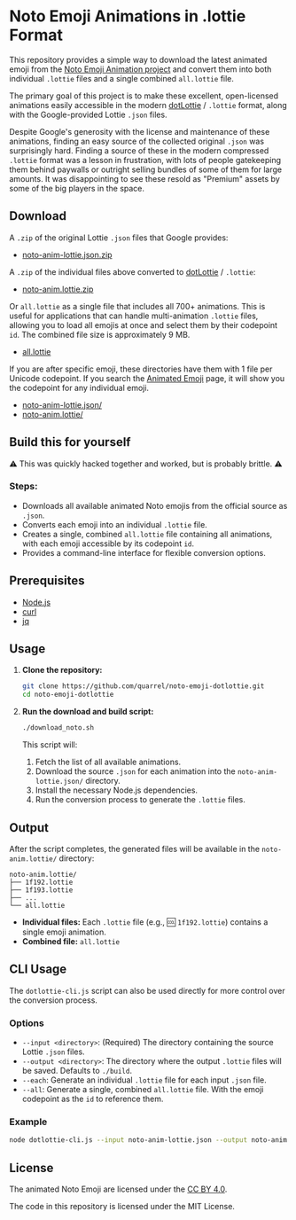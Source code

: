 # Noto Emoji Animations in .lottie Format

This repository provides a simple way to download the latest animated emoji from the [Noto Emoji Animation project](https://googlefonts.github.io/noto-emoji-animation/) and convert them into both individual `.lottie` files and a single combined `all.lottie` file.

The primary goal of this project is to make these excellent, open-licensed animations easily accessible in the modern [dotLottie](https://dotlottie.io/) / `.lottie` format, along with the Google-provided Lottie `.json` files.

Despite Google's generosity with the license and maintenance of these animations, finding an easy source of the collected original `.json` was surprisingly hard. Finding a source of these in the modern compressed `.lottie` format was a lesson in frustration, with lots of people gatekeeping them behind paywalls or outright selling bundles of some of them for large amounts. It was disappointing to see these resold as "Premium" assets by some of the big players in the space.

## Download

A `.zip` of the original Lottie `.json` files that Google provides:

-   [noto-anim-lottie.json.zip](https://downgit.github.io/#/home?url=https://github.com/quarrel/noto-emoji-dotlottie/tree/main/noto-anim-lottie.json)

A `.zip` of the individual files above converted to [dotLottie](https://dotlottie.io/) / `.lottie`:

-   [noto-anim.lottie.zip](https://downgit.github.io/#/home?url=https://github.com/quarrel/noto-emoji-dotlottie/tree/main/noto-anim.lottie)

Or `all.lottie` as a single file that includes all 700+ animations. This is useful for applications that can handle multi-animation `.lottie` files, allowing you to load all emojis at once and select them by their codepoint `id`. The combined file size is approximately 9 MB.

-   [all.lottie](https://github.com/quarrel/noto-emoji-dotlottie/raw/refs/heads/main/noto-anim.lottie/all.lottie)

If you are after specific emoji, these directories have them with 1 file per Unicode codepoint. If you search the [Animated Emoji](https://googlefonts.github.io/noto-emoji-animation/) page, it will show you the codepoint for any individual emoji.

-   [noto-anim-lottie.json/](./noto-anim-lottie.json/)
-   [noto-anim.lottie/](./noto-anim.lottie/)

## Build this for yourself

⚠️ This was quickly hacked together and worked, but is probably brittle. ⚠️

### Steps:

-   Downloads all available animated Noto emojis from the official source as `.json`.
-   Converts each emoji into an individual `.lottie` file.
-   Creates a single, combined `all.lottie` file containing all animations, with each emoji accessible by its codepoint `id`.
-   Provides a command-line interface for flexible conversion options.

## Prerequisites

-   [Node.js](https://nodejs.org/)
-   [curl](https://curl.se/)
-   [jq](https://stedolan.github.io/jq/)

## Usage

1.  **Clone the repository:**

    ```bash
    git clone https://github.com/quarrel/noto-emoji-dotlottie.git
    cd noto-emoji-dotlottie
    ```

2.  **Run the download and build script:**

    ```bash
    ./download_noto.sh
    ```

    This script will:

    1.  Fetch the list of all available animations.
    2.  Download the source `.json` for each animation into the `noto-anim-lottie.json/` directory.
    3.  Install the necessary Node.js dependencies.
    4.  Run the conversion process to generate the `.lottie` files.

## Output

After the script completes, the generated files will be available in the `noto-anim.lottie/` directory:

```
noto-anim.lottie/
├── 1f192.lottie
├── 1f193.lottie
├── ...
└── all.lottie
```

-   **Individual files:** Each `.lottie` file (e.g., 🆒 `1f192.lottie`) contains a single emoji animation.
-   **Combined file:** `all.lottie`

## CLI Usage

The `dotlottie-cli.js` script can also be used directly for more control over the conversion process.

### Options

-   `--input <directory>`: (Required) The directory containing the source Lottie `.json` files.
-   `--output <directory>`: The directory where the output `.lottie` files will be saved. Defaults to `./build`.
-   `--each`: Generate an individual `.lottie` file for each input `.json` file.
-   `--all`: Generate a single, combined `all.lottie` file. With the emoji codepoint as the `id` to reference them.

### Example

```bash
node dotlottie-cli.js --input noto-anim-lottie.json --output noto-anim.lottie --each --all
```

## License

The animated Noto Emoji are licensed under the [CC BY 4.0](https://creativecommons.org/licenses/by/4.0/legalcode).

The code in this repository is licensed under the MIT License.
